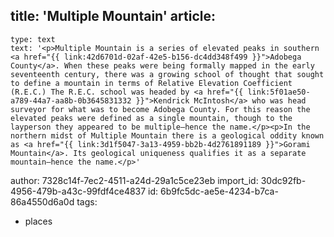 title: 'Multiple Mountain'
article:
  -
    type: text
    text: '<p>Multiple Mountain is a series of elevated peaks in southern <a href="{{ link:42d6701d-02af-42e5-b156-dc4dd348f499 }}">Adobega County</a>. When these peaks were being formally mapped in the early seventeenth century, there was a growing school of thought that sought to define a mountain in terms of Relative Elevation Coefficient (R.E.C.) The R.E.C. school was headed by <a href="{{ link:5f01ae50-a789-44a7-aa8b-0b3645831332 }}">Kendrick McIntosh</a> who was head surveyor for what was to become Adobega County. For this reason the elevated peaks were defined as a single mountain, though to the layperson they appeared to be multiple—hence the name.</p><p>In the northern midst of Multiple Mountain there is a geological oddity known as <a href="{{ link:3d1f5047-3a13-4959-bb2b-4d2761891189 }}">Gorami Mountain</a>. Its geological uniqueness qualifies it as a separate mountain—hence the name.</p>'
author: 7328c14f-7ec2-4511-a24d-29a1c5ce23eb
import_id: 30dc92fb-4956-479b-a43c-99fdf4ce4837
id: 6b9fc5dc-ae5e-4234-b7ca-86a4550d6a0d
tags:
  - places
